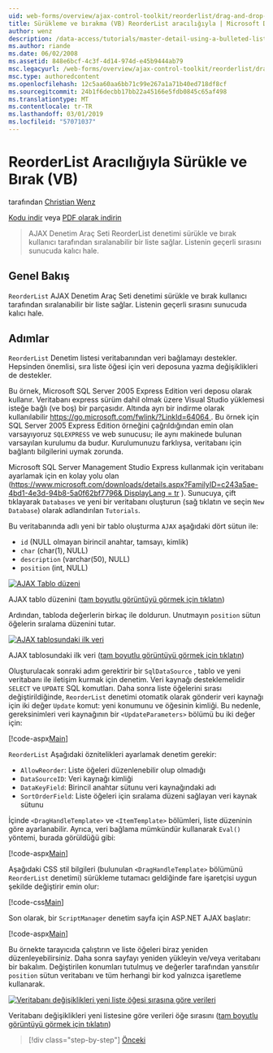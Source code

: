 ```yaml
---
uid: web-forms/overview/ajax-control-toolkit/reorderlist/drag-and-drop-via-reorderlist-vb
title: Sürükleme ve bırakma (VB) ReorderList aracılığıyla | Microsoft Docs
author: wenz
description: /data-access/tutorials/master-detail-using-a-bulleted-list-of-master-records-with-a-details-datalist-vb
ms.author: riande
ms.date: 06/02/2008
ms.assetid: 848e6bcf-4c3f-4d14-974d-e45b9444ab79
msc.legacyurl: /web-forms/overview/ajax-control-toolkit/reorderlist/drag-and-drop-via-reorderlist-vb
msc.type: authoredcontent
ms.openlocfilehash: 12c5aa60aa6bb71c99e267a1a71b40ed718df8cf
ms.sourcegitcommit: 24b1f6decbb17bb22a45166e5fdb0845c65af498
ms.translationtype: MT
ms.contentlocale: tr-TR
ms.lasthandoff: 03/01/2019
ms.locfileid: "57071037"
---
```

<a name="drag-and-drop-via-reorderlist-vb"></a>ReorderList Aracılığıyla Sürükle ve Bırak (VB)
====================
tarafından [Christian Wenz](https://github.com/wenz)

[Kodu indir](http://download.microsoft.com/download/9/3/f/93f8daea-bebd-4821-833b-95205389c7d0/ReorderList5.vb.zip) veya [PDF olarak indirin](http://download.microsoft.com/download/2/d/c/2dc10e34-6983-41d4-9c08-f78f5387d32b/reorderlist5VB.pdf)

> AJAX Denetim Araç Seti ReorderList denetimi sürükle ve bırak kullanıcı tarafından sıralanabilir bir liste sağlar. Listenin geçerli sırasını sunucuda kalıcı hale.


## <a name="overview"></a>Genel Bakış

`ReorderList` AJAX Denetim Araç Seti denetimi sürükle ve bırak kullanıcı tarafından sıralanabilir bir liste sağlar. Listenin geçerli sırasını sunucuda kalıcı hale.

## <a name="steps"></a>Adımlar

`ReorderList` Denetim listesi veritabanından veri bağlamayı destekler. Hepsinden önemlisi, sıra liste öğesi için veri deposuna yazma değişiklikleri de destekler.

Bu örnek, Microsoft SQL Server 2005 Express Edition veri deposu olarak kullanır. Veritabanı express sürüm dahil olmak üzere Visual Studio yüklemesi isteğe bağlı (ve boş) bir parçasıdır. Altında ayrı bir indirme olarak kullanılabilir [ https://go.microsoft.com/fwlink/?LinkId=64064 ](https://go.microsoft.com/fwlink/?LinkId=64064). Bu örnek için SQL Server 2005 Express Edition örneğini çağrıldığından emin olan varsayıyoruz `SQLEXPRESS` ve web sunucusu; ile aynı makinede bulunan varsayılan kurulumu da budur. Kurulumunuzu farklıysa, veritabanı için bağlantı bilgilerini uymak zorunda.

Microsoft SQL Server Management Studio Express kullanmak için veritabanı ayarlamak için en kolay yolu olan ([https://www.microsoft.com/downloads/details.aspx?FamilyID=c243a5ae-4bd1-4e3d-94b8-5a0f62bf7796&amp; DisplayLang = tr](https://www.microsoft.com/downloads/details.aspx?FamilyID=c243a5ae-4bd1-4e3d-94b8-5a0f62bf7796&amp;DisplayLang=en) ). Sunucuya, çift tıklayarak `Databases` ve yeni bir veritabanı oluşturun (sağ tıklatın ve seçin `New Database`) olarak adlandırılan `Tutorials`.

Bu veritabanında adlı yeni bir tablo oluşturma `AJAX` aşağıdaki dört sütun ile:

- `id` (NULL olmayan birincil anahtar, tamsayı, kimlik)
- `char` (char(1), NULL)
- `description` (varchar(50), NULL)
- `position` (int, NULL)


[![AJAX Tablo düzeni](drag-and-drop-via-reorderlist-vb/_static/image2.png)](drag-and-drop-via-reorderlist-vb/_static/image1.png)

AJAX tablo düzenini ([tam boyutlu görüntüyü görmek için tıklatın](drag-and-drop-via-reorderlist-vb/_static/image3.png))


Ardından, tabloda değerlerin birkaç ile doldurun. Unutmayın `position` sütun öğelerin sıralama düzenini tutar.


[![AJAX tablosundaki ilk veri](drag-and-drop-via-reorderlist-vb/_static/image5.png)](drag-and-drop-via-reorderlist-vb/_static/image4.png)

AJAX tablosundaki ilk veri ([tam boyutlu görüntüyü görmek için tıklatın](drag-and-drop-via-reorderlist-vb/_static/image6.png))


Oluşturulacak sonraki adım gerektirir bir `SqlDataSource` , tablo ve yeni veritabanı ile iletişim kurmak için denetim. Veri kaynağı desteklemelidir `SELECT` ve `UPDATE` SQL komutları. Daha sonra liste öğelerini sırası değiştirildiğinde, `ReorderList` denetimi otomatik olarak gönderir veri kaynağı için iki değer `Update` komut: yeni konumunu ve öğesinin kimliği. Bu nedenle, gereksinimleri veri kaynağının bir `<UpdateParameters>` bölümü bu iki değer için:

[!code-aspx[Main](drag-and-drop-via-reorderlist-vb/samples/sample1.aspx)]

`ReorderList` Aşağıdaki öznitelikleri ayarlamak denetim gerekir:

- `AllowReorder`: Liste öğeleri düzenlenebilir olup olmadığı
- `DataSourceID`: Veri kaynağı kimliği
- `DataKeyField`: Birincil anahtar sütunu veri kaynağındaki adı
- `SortOrderField`: Liste öğeleri için sıralama düzeni sağlayan veri kaynak sütunu

İçinde `<DragHandleTemplate>` ve `<ItemTemplate>` bölümleri, liste düzeninin göre ayarlanabilir. Ayrıca, veri bağlama mümkündür kullanarak `Eval()` yöntemi, burada görüldüğü gibi:

[!code-aspx[Main](drag-and-drop-via-reorderlist-vb/samples/sample2.aspx)]

Aşağıdaki CSS stil bilgileri (bulunulan `<DragHandleTemplate>` bölümünü `ReorderList` denetimi) sürükleme tutamacı geldiğinde fare işaretçisi uygun şekilde değiştirir emin olur:

[!code-css[Main](drag-and-drop-via-reorderlist-vb/samples/sample3.css)]

Son olarak, bir `ScriptManager` denetim sayfa için ASP.NET AJAX başlatır:

[!code-aspx[Main](drag-and-drop-via-reorderlist-vb/samples/sample4.aspx)]

Bu örnekte tarayıcıda çalıştırın ve liste öğeleri biraz yeniden düzenleyebilirsiniz. Daha sonra sayfayı yeniden yükleyin ve/veya veritabanı bir bakalım. Değiştirilen konumları tutulmuş ve değerler tarafından yansıtılır `position` sütun veritabanı ve tüm herhangi bir kod yalnızca işaretleme kullanarak.


[![Veritabanı değişiklikleri yeni liste öğesi sırasına göre verileri](drag-and-drop-via-reorderlist-vb/_static/image8.png)](drag-and-drop-via-reorderlist-vb/_static/image7.png)

Veritabanı değişiklikleri yeni listesine göre verileri öğe sırasını ([tam boyutlu görüntüyü görmek için tıklatın](drag-and-drop-via-reorderlist-vb/_static/image9.png))

> [!div class="step-by-step"]
> [Önceki](using-postbacks-with-reorderlist-vb.md)
